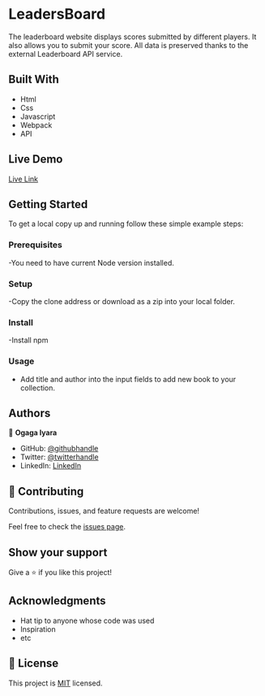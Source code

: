 # LeadersBoard
The leaderboard website displays scores submitted by different players. It also allows you to submit your score. All data is preserved thanks to the external Leaderboard API service.


## Built With

- Html
- Css
- Javascript
- Webpack
- API

## Live Demo 

[Live Link]([https://ogaga01.github.io/Leaderboard-API](https://ogaga01.github.io/Microverse-Leadersboard-API/)/dist)

## Getting Started

To get a local copy up and running follow these simple example steps:

### Prerequisites

-You need to have current Node version installed.

### Setup

-Copy the clone address or download as a zip into your local folder.

### Install

-Install npm

### Usage

- Add title and author into the input fields to add new book to your collection. 

## Authors

👤 **Ogaga Iyara**

- GitHub: [@githubhandle](https://github.com/Ogaga01)
- Twitter: [@twitterhandle](https://twitter.com/i_ogaga_n)
- LinkedIn: [LinkedIn](https://www.linkedin.com/in/ogaga-iyara-0339b0105/)


## 🤝 Contributing

Contributions, issues, and feature requests are welcome!

Feel free to check the [issues page](../../issues/).

## Show your support

Give a ⭐️ if you like this project!

## Acknowledgments

- Hat tip to anyone whose code was used
- Inspiration
- etc

## 📝 License

This project is [MIT](./MIT.md) licensed.
